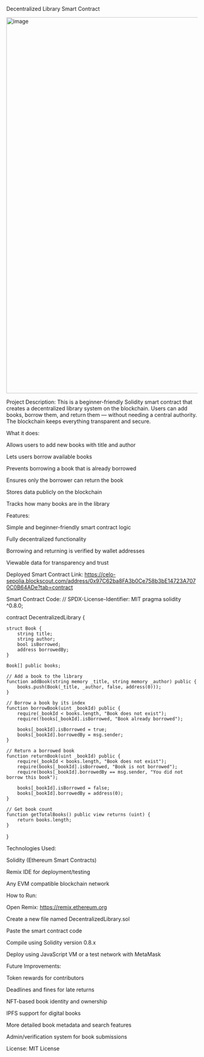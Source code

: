 Decentralized Library Smart Contract

<img width="1902" height="990" alt="image" src="https://github.com/user-attachments/assets/8f970aa2-6122-4dda-9d03-2f27f7e85ab7" />


Project Description:
This is a beginner-friendly Solidity smart contract that creates a decentralized library system on the blockchain. Users can add books, borrow them, and return them — without needing a central authority. The blockchain keeps everything transparent and secure.

What it does:

Allows users to add new books with title and author

Lets users borrow available books

Prevents borrowing a book that is already borrowed

Ensures only the borrower can return the book

Stores data publicly on the blockchain

Tracks how many books are in the library

Features:

Simple and beginner-friendly smart contract logic

Fully decentralized functionality

Borrowing and returning is verified by wallet addresses

Viewable data for transparency and trust

Deployed Smart Contract Link:
https://celo-sepolia.blockscout.com/address/0x97C62ba8FA3b0Ce758b3bE14723A7070C0B64ADe?tab=contract

Smart Contract Code:
// SPDX-License-Identifier: MIT
pragma solidity ^0.8.0;

contract DecentralizedLibrary {

    struct Book {
        string title;
        string author;
        bool isBorrowed;
        address borrowedBy;
    }

    Book[] public books;

    // Add a book to the library
    function addBook(string memory _title, string memory _author) public {
        books.push(Book(_title, _author, false, address(0)));
    }

    // Borrow a book by its index
    function borrowBook(uint _bookId) public {
        require(_bookId < books.length, "Book does not exist");
        require(!books[_bookId].isBorrowed, "Book already borrowed");

        books[_bookId].isBorrowed = true;
        books[_bookId].borrowedBy = msg.sender;
    }

    // Return a borrowed book
    function returnBook(uint _bookId) public {
        require(_bookId < books.length, "Book does not exist");
        require(books[_bookId].isBorrowed, "Book is not borrowed");
        require(books[_bookId].borrowedBy == msg.sender, "You did not borrow this book");

        books[_bookId].isBorrowed = false;
        books[_bookId].borrowedBy = address(0);
    }

    // Get book count
    function getTotalBooks() public view returns (uint) {
        return books.length;
    }
}


Technologies Used:

Solidity (Ethereum Smart Contracts)

Remix IDE for deployment/testing

Any EVM compatible blockchain network

How to Run:

Open Remix: https://remix.ethereum.org

Create a new file named DecentralizedLibrary.sol

Paste the smart contract code

Compile using Solidity version 0.8.x

Deploy using JavaScript VM or a test network with MetaMask

Future Improvements:

Token rewards for contributors

Deadlines and fines for late returns

NFT-based book identity and ownership

IPFS support for digital books

More detailed book metadata and search features

Admin/verification system for book submissions

License:
MIT License
